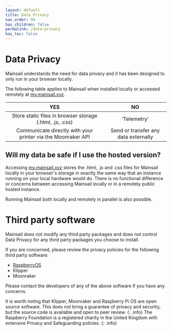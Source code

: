 ```yaml
---
layout: default
title: Data Privacy
nav_order: 99
has_children: false
permalink: /data-privacy
has_toc: false
---
```


# Data Privacy

Mainsail understands the need for data privacy and it has been designed to only run in your browser locally.

The following table applies to Mainsail when installed locally or accessed remotely at [my.mainsail.xyz](http://my.mainsail.xyz).

| YES | NO |
| :--------------: | :---------------: |
| Store static files in browser storage (.html, .js, .css) | ‘Telemetry’ | 
| Communicate directly with your printer via the Moonraker API | Send or transfer any data externally |

## Will my data be safe if I use the hosted version?
Accessing [my.mainsail.xyz](http://my.mainsail.xyz) stores the .html, .js and .css files for Mainsail locally in your browser's storage in exactly the same way that an instance running on your local hardware would do. There is no functional difference or concerns between accessing Mainsail locally or in a remotely public hosted instance. 

 
Running Mainsail both locally and remotely in parallel is also possible.

# Third party software

Mainsail does not modify any third party packages and does not control Data Privacy for any third party packages you choose to install.

If you are concerned, please review the privacy policies for the following third party software:

* [RaspberryOS](https://www.raspberrypi.org/privacy/)
* Klipper
* Moonraker

Please contact the developers of any of the above software if you have any concerns.

It is worth noting that Klipper, Moonraker and Raspberry Pi OS are open source software. This does not bring a guarantee of privacy and security, but the source code is available and open to peer review. 
{: .info}
The Raspberry Foundation is a registered charity in the United Kingdom with extensive Privacy and Safeguarding policies.
{: .info}
